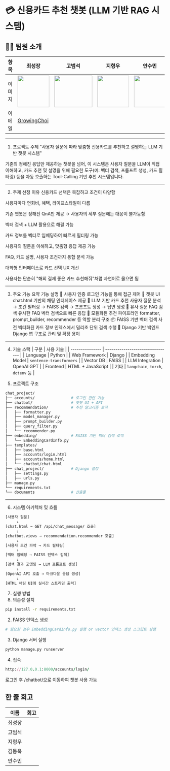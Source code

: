 
# 💳 신용카드 추천 챗봇 (LLM 기반 RAG 시스템)


## 🧑‍💻 팀원 소개
| 항목 | 최성장 | 고범석 | 지형우 | 안수민 | 김동욱 |
|----|----|----|----|----|----|
| 이미지 | <img src="" width="100" height="100"> | <img src="" width="120" height="100"> | <img src="" width="100" height="100"> | <img src="" width="100" height="100"> | <img src="" width="100" height="100"> |
| 이메일 | [GrowingChoi](https://github.com/GrowingChoi) | <p align='center'>[](https://github.com/)</p> | <p align='center'>[](https://github.com/)</p> | <p align='center'>[](https://github.com/)</p> |  |


---

1. 프로젝트 주제
"사용자 질문에 따라 맞춤형 신용카드를 추천하고 설명하는 LLM 기반 챗봇 시스템"

기존의 정해진 응답만 제공하는 챗봇을 넘어, 이 시스템은 사용자 질문을 LLM이 직접 이해하고, 카드 추천 및 설명을 위해 필요한 도구(예: 벡터 검색, 프롬프트 생성, 카드 필터링) 등을 자동 호출하는 Tool-Calling 기반 추천 시스템입니다.

---

2. 주제 선정 이유
신용카드 선택은 복잡하고 조건이 다양함

사용자마다 연회비, 혜택, 라이프스타일이 다름

기존 챗봇은 정해진 QnA만 제공 → 사용자의 세부 질문에는 대응이 불가능함

벡터 검색 + LLM 활용으로 해결 가능

카드 정보를 벡터로 임베딩하여 빠르게 필터링 가능

사용자의 질문을 이해하고, 맞춤형 응답 제공 가능

FAQ, 카드 설명, 사용자 조건까지 통합 분석 가능

대화형 인터페이스로 카드 선택 UX 개선

사용자는 단순히 "해외 결제 좋은 카드 추천해줘"처럼 자연어로 물으면 됨

---

3. 주요 기능 요약
기능	설명
🔐 사용자 인증	로그인 기능을 통해 접근 제어
💬 챗봇 UI	chat.html 기반의 채팅 인터페이스 제공
🧠 LLM 기반 카드 추천	사용자 질문 분석 → 조건 필터링 → FAISS 검색 → 프롬프트 생성 → 답변 생성
🔎 유사 질문 FAQ 검색	유사한 FAQ 벡터 검색으로 빠른 응답
🧰 모듈화된 추천 파이프라인	formatter, prompt_builder, recommender 등 역할 분리 구조
📦 FAISS 기반 벡터 검색	사전 벡터화된 카드 정보 인덱스에서 밀리초 단위 검색 수행
🧱 Django 기반 백엔드	Django 앱 구조로 관리 및 확장 용이

---

4. 기술 스택
| 구분              | 사용 기술                            |
| --------------- | -------------------------------- |
| Language        | Python                           |
| Web Framework   | Django                           |
| Embedding Model | `sentence-transformers`          |
| Vector DB       | FAISS                            |
| LLM Integration | OpenAI GPT                       |
| Frontend        | HTML + JavaScript                |
| 기타              | `langchain`, `torch`, `dotenv` 등 |

5. 프로젝트 구조
```bash
chat_project/
├── accounts/                # 로그인 관련 기능
├── chatbot/                 # 챗봇 UI + API
├── recommendation/          # 추천 알고리즘 로직
│   ├── formatter.py
│   ├── model_manager.py
│   ├── prompt_builder.py
│   ├── query_filter.py
│   └── recommender.py
├── embedding/               # FAISS 기반 벡터 검색 로직
│   └── EmbeddingCardInfo.py
├── templates/
│   ├── base.html
│   ├── accounts/login.html
│   ├── accounts/home.html
│   └── chatbot/chat.html
├── chat_project/            # Django 설정
│   ├── settings.py
│   ├── urls.py
├── manage.py
└── requirements.txt
└── documents                # 산출물
```

---

6. 시스템 아키텍처 및 흐름
```bash
[사용자 질문] 
     ↓
[chat.html → GET /api/chat_message/ 호출]
     ↓
[chatbot.views → recommendation.recommender 호출]
     ↓
[사용자 조건 파악 → 카드 필터링]
     ↓
[벡터 임베딩 → FAISS 인덱스 검색]
     ↓
[검색 결과 포맷팅 → LLM 프롬프트 생성]
     ↓
[OpenAI API 호출 → 마크다운 응답 생성]
     ↓
[HTML 채팅 UI에 실시간 스트리밍 출력]
```
7. 실행 방법
1. 의존성 설치
```bash
pip install -r requirements.txt
```
2. FAISS 인덱스 생성
```bash
# 필요한 경우 EmbeddingCardInfo.py 실행 or vector 인덱스 생성 스크립트 실행
```
3. Django 서버 실행
```bash
python manage.py runserver
```
4. 접속
```ruby
http://127.0.0.1:8000/accounts/login/
```
로그인 후 /chatbot/으로 이동하여 챗봇 사용 가능


## 한 줄 회고

| 이름 | 회고 |
|-------|----|
|최성장   |  |
|고범석   |  |
|지형우   |  |
|김동욱   |  |
|안수민   |  |
